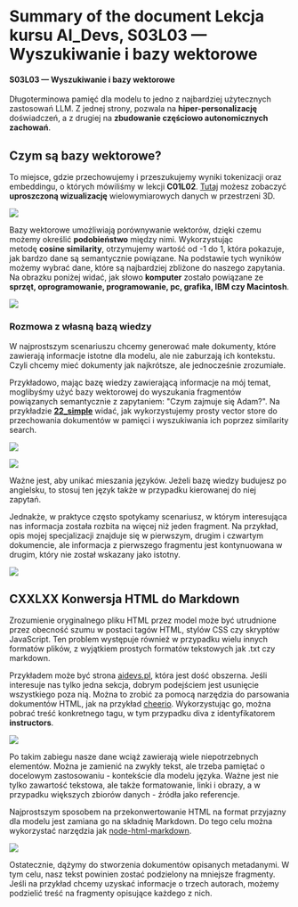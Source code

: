 # Summary of the document Lekcja kursu AI_Devs, S03L03 — Wyszukiwanie i bazy wektorowe

#### S03L03 — Wyszukiwanie i bazy wektorowe

Długoterminowa pamięć dla modelu to jedno z najbardziej użytecznych zastosowań LLM. Z jednej strony, pozwala na **hiper-personalizację** doświadczeń, a z drugiej na **zbudowanie częściowo autonomicznych zachowań**. 

## Czym są bazy wektorowe?

To miejsce, gdzie przechowujemy i przeszukujemy wyniki tokenizacji oraz embeddingu, o których mówiliśmy w lekcji **C01L02**. [Tutaj](https://projector.tensorflow.org) możesz zobaczyć **uproszczoną wizualizację** wielowymiarowych danych w przestrzeni 3D.

![](https://cloud.overment.com/word2vec-1695711060.gif)

Bazy wektorowe umożliwiają porównywanie wektorów, dzięki czemu możemy określić **podobieństwo** między nimi. Wykorzystując metodę **cosine similarity**, otrzymujemy wartość od -1 do 1, która pokazuje, jak bardzo dane są semantycznie powiązane. Na podstawie tych wyników możemy wybrać dane, które są najbardziej zbliżone do naszego zapytania. Na obrazku poniżej widać, jak słowo **komputer** zostało powiązane ze **sprzęt, oprogramowanie, programowanie, pc, grafika, IBM czy Macintosh**.

![](https://cloud.overment.com/cosine-cc650e6b-1.png)

### Rozmowa z własną bazą wiedzy

W najprostszym scenariuszu chcemy generować małe dokumenty, które zawierają informacje istotne dla modelu, ale nie zaburzają ich kontekstu. Czyli chcemy mieć dokumenty jak najkrótsze, ale jednocześnie zrozumiałe.

Przykładowo, mając bazę wiedzy zawierającą informacje na mój temat, moglibyśmy użyć bazy wektorowej do wyszukania fragmentów powiązanych semantycznie z zapytaniem: "Czym zajmuje się Adam?". Na przykładzie [**22_simple**](https://cloud.overment.com/22_simple) widać, jak wykorzystujemy prosty vector store do przechowania dokumentów w pamięci i wyszukiwania ich poprzez similarity search.

![](https://cloud.overment.com/chunks-2033514e-7.png)

![](https://cloud.overment.com/simple-2adcdec1-f.png)

Ważne jest, aby unikać mieszania języków. Jeżeli bazę wiedzy budujesz po angielsku, to stosuj ten język także w przypadku kierowanej do niej zapytań.

Jednakże, w praktyce często spotykamy scenariusz, w którym interesująca nas informacja została rozbita na więcej niż jeden fragment. Na przykład, opis mojej specjalizacji znajduje się w pierwszym, drugim i czwartym dokumencie, ale informacja z pierwszego fragmentu jest kontynuowana w drugim, który nie został wskazany jako istotny.

![](https://cloud.overment.com/miss-12acc7c6-f.png)

## CXXLXX Konwersja HTML do Markdown

Zrozumienie oryginalnego pliku HTML przez model może być utrudnione przez obecność szumu w postaci tagów HTML, stylów CSS czy skryptów JavaScript. Ten problem występuje również w przypadku wielu innych formatów plików, z wyjątkiem prostych formatów tekstowych jak .txt czy markdown.

Przykładem może być strona [aidevs.pl](https://aidevs.pl), która jest dość obszerna. Jeśli interesuje nas tylko jedna sekcja, dobrym podejściem jest usunięcie wszystkiego poza nią. Można to zrobić za pomocą narzędzia do parsowania dokumentów HTML, jak na przykład [cheerio](https://www.npmjs.com/package/cheerio). Wykorzystując go, można pobrać treść konkretnego tagu, w tym przypadku diva z identyfikatorem **instructors**.

![](https://cloud.overment.com/authors-300c2ea4-c.png)

Po takim zabiegu nasze dane wciąż zawierają wiele niepotrzebnych elementów. Można je zamienić na zwykły tekst, ale trzeba pamiętać o docelowym zastosowaniu - kontekście dla modelu języka. Ważne jest nie tylko zawartość tekstowa, ale także formatowanie, linki i obrazy, a w przypadku większych zbiorów danych - źródła jako referencje.

Najprostszym sposobem na przekonwertowanie HTML na format przyjazny dla modelu jest zamiana go na składnię Markdown. Do tego celu można wykorzystać narzędzia jak [node-html-markdown](https://www.npmjs.com/package/node-html-markdown).

![](https://cloud.overment.com/markdown-ac61f421-6.png)

Ostatecznie, dążymy do stworzenia dokumentów opisanych metadanymi. W tym celu, nasz tekst powinien zostać podzielony na mniejsze fragmenty. Jeśli na przykład chcemy uzyskać informacje o trzech autorach, możemy podzielić treść na fragmenty opisujące każdego z nich.

